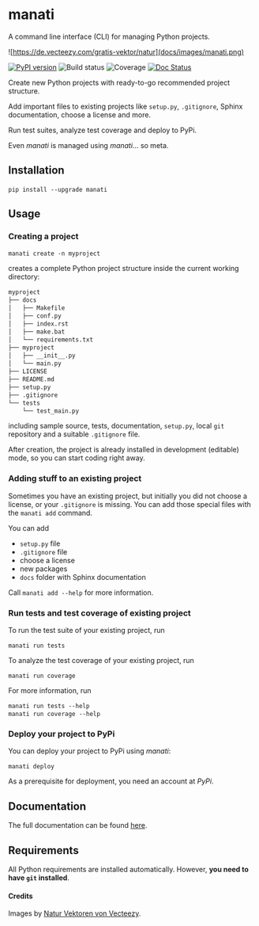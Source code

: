 
# manati

A command line interface (CLI) for managing Python projects.

![https://de.vecteezy.com/gratis-vektor/natur](docs/images/manati.png) 

[![PyPI version](https://badge.fury.io/py/manati.svg)](https://badge.fury.io/py/manati)
![Build status](https://img.shields.io/github/workflow/status/maroba/manati/Checks)
![Coverage](https://img.shields.io/codecov/c/github/maroba/manati/main.svg)
[![Doc Status](https://readthedocs.org/projects/manati/badge/?version=latest)](https://manati.readthedocs.io/en/latest/index.html)

Create new Python projects with ready-to-go recommended project structure. 

Add important files to existing projects
like `setup.py`, `.gitignore`, Sphinx documentation, choose a license and more.

Run test suites, analyze test coverage and deploy to PyPi.

Even *manati* is managed using *manati*... so meta.

## Installation

```
pip install --upgrade manati
```

## Usage

### Creating a project

```
manati create -n myproject
```

creates a complete Python project structure inside the current working directory:

```
myproject
├── docs
│   ├── Makefile
│   ├── conf.py
│   ├── index.rst
│   ├── make.bat
│   └── requirements.txt
├── myproject
│   ├── __init__.py
│   └── main.py
├── LICENSE
├── README.md
├── setup.py
├── .gitignore
└── tests
    └── test_main.py
```

including sample source,
tests, documentation, `setup.py`, local `git` repository and a
suitable `.gitignore` file.

After creation, the project is already installed in development (editable) mode, so you can start coding right away.


### Adding stuff to an existing project

Sometimes you have an existing project, but initially you did not choose a license,
or your `.gitignore` is missing. You can add those special files with the `manati add` command.

You can add

- `setup.py` file
- `.gitignore` file
- choose a license
- new packages
- `docs` folder with Sphinx documentation

Call `manati add --help` for more information.

### Run tests and test coverage of existing project

To run the test suite of your existing project, run

```
manati run tests
```

To analyze the test coverage of your existing project, run

```
manati run coverage
```

For more information, run 

```
manati run tests --help
manati run coverage --help
```

### Deploy your project to PyPi

You can deploy your project to PyPi using *manati*:

```
manati deploy
```

As a prerequisite for deployment, you need an account at *PyPi*.


## Documentation

The full documentation can be found [here](https://manati.readthedocs.io/en/latest/).

## Requirements

All Python requirements are installed automatically. However, **you need to have `git` installed**.

#### Credits

Images by [Natur Vektoren von Vecteezy](https://de.vecteezy.com/gratis-vektor/natur).
